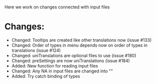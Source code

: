 Here we work on changes connected with input files
# Changes:
* Changed: Tooltips are created like other translations now (issue #133)
* Changed: Order of types in menu depends now on order of types in translations (issue #124)
* Changed: uniTranslations are optional files to use (issue #180)
* Changed: preSettings are now uniTranslations (issue #184)
* Added: New function for reading input files
* Changed: Any NA in input files are changed into "" 
* Added: Try catch binding of types

